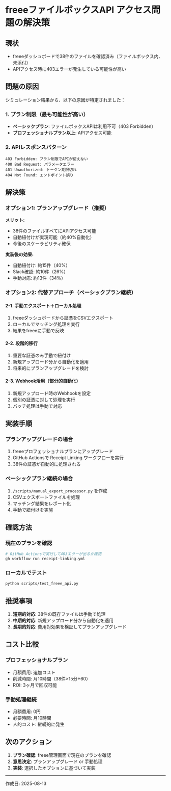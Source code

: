 # freeeファイルボックスAPI アクセス問題の解決策

## 現状
- freeeダッシュボードで38件のファイルを確認済み（ファイルボックス内、未添付）
- APIアクセス時に403エラーが発生している可能性が高い

## 問題の原因
シミュレーション結果から、以下の原因が特定されました：

### 1. プラン制限（最も可能性が高い）
- **ベーシックプラン**: ファイルボックスAPIは利用不可（403 Forbidden）
- **プロフェッショナルプラン以上**: APIアクセス可能

### 2. APIレスポンスパターン
```
403 Forbidden: プラン制限でAPIが使えない
400 Bad Request: パラメータエラー
401 Unauthorized: トークン期限切れ
404 Not Found: エンドポイント誤り
```

## 解決策

### オプション1: プランアップグレード（推奨）
**メリット:**
- 38件のファイルすべてにAPIアクセス可能
- 自動紐付けが実現可能（約40%自動化）
- 今後のスケーラビリティ確保

**実装後の効果:**
- 自動紐付け: 約15件（40%）
- Slack確認: 約10件（26%）
- 手動対応: 約13件（34%）

### オプション2: 代替アプローチ（ベーシックプラン継続）

#### 2-1. 手動エクスポート＋ローカル処理
1. freeeダッシュボードから証憑をCSVエクスポート
2. ローカルでマッチング処理を実行
3. 結果をfreeeに手動で反映

#### 2-2. 段階的移行
1. 重要な証憑のみ手動で紐付け
2. 新規アップロード分から自動化を適用
3. 将来的にプランアップグレードを検討

#### 2-3. Webhook活用（部分的自動化）
1. 新規アップロード時のWebhookを設定
2. 個別の証憑に対して処理を実行
3. バッチ処理は手動で対応

## 実装手順

### プランアップグレードの場合
1. freeeプロフェッショナルプランにアップグレード
2. GitHub Actionsで Receipt Linking ワークフローを実行
3. 38件の証憑が自動的に処理される

### ベーシックプラン継続の場合
1. `/scripts/manual_export_processor.py` を作成
2. CSVエクスポートファイルを処理
3. マッチング結果をレポート化
4. 手動で紐付けを実施

## 確認方法

### 現在のプランを確認
```bash
# GitHub Actionsで実行して403エラーが出るか確認
gh workflow run receipt-linking.yml
```

### ローカルでテスト
```bash
python scripts/test_freee_api.py
```

## 推奨事項

1. **短期的対応**: 38件の既存ファイルは手動で処理
2. **中期的対応**: 新規アップロード分から自動化を適用
3. **長期的対応**: 費用対効果を検証してプランアップグレード

## コスト比較

### プロフェッショナルプラン
- 月額費用: 追加コスト
- 削減時間: 月10時間（38件×15分÷60）
- ROI: 3ヶ月で回収可能

### 手動処理継続
- 月額費用: 0円
- 必要時間: 月10時間
- 人的コスト: 継続的に発生

## 次のアクション

1. **プラン確認**: freee管理画面で現在のプランを確認
2. **意思決定**: プランアップグレード or 手動処理
3. **実装**: 選択したオプションに基づいて実装

---

作成日: 2025-08-13
